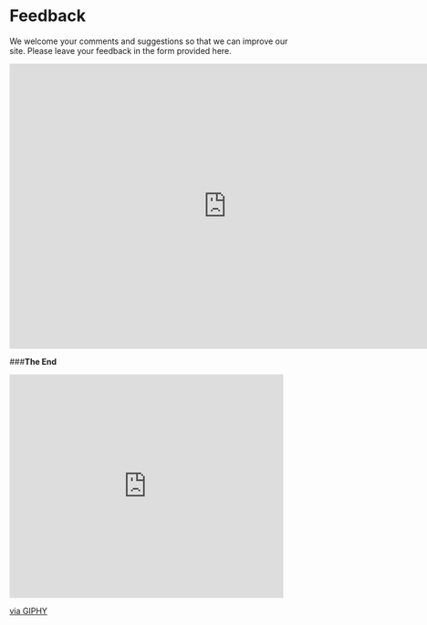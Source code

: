 # **Feedback**
We welcome your comments and suggestions so that we can improve our site. Please leave your feedback in  the form provided here. 


<iframe src="https://docs.google.com/forms/d/e/1FAIpQLSdpw9PrQCyBYhyrdrHFIZZb4OAAdBsJoG2uLHmQ8qALcgINUA/viewform?embedded=true" width="760" height="500" frameborder="0" marginheight="0" marginwidth="0">Wird geladen...</iframe>


###**The End**
<iframe src="https://giphy.com/embed/xTiTnEHBh7qapyuvwQ" width="480" height="392" frameBorder="0" class="giphy-embed" allowFullScreen></iframe><p><a href="https://giphy.com/gifs/glitter-toss-xTiTnEHBh7qapyuvwQ">via GIPHY</a></p>


